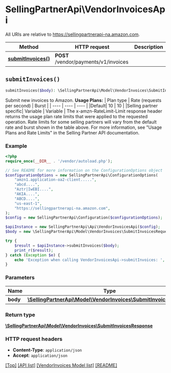 # SellingPartnerApi\VendorInvoicesApi

All URIs are relative to https://sellingpartnerapi-na.amazon.com.

Method | HTTP request | Description
------------- | ------------- | -------------
[**submitInvoices()**](VendorInvoicesApi.md#submitInvoices) | **POST** /vendor/payments/v1/invoices | 


## `submitInvoices()`

```php
submitInvoices($body): \SellingPartnerApi\Model\VendorInvoices\SubmitInvoicesResponse
```



Submit new invoices to Amazon.  **Usage Plans:**  | Plan type | Rate (requests per second) | Burst | | ---- | ---- | ---- | |Default| 10 | 10 | |Selling partner specific| Variable | Variable |  The x-amzn-RateLimit-Limit response header returns the usage plan rate limits that were applied to the requested operation. Rate limits for some selling partners will vary from the default rate and burst shown in the table above. For more information, see \"Usage Plans and Rate Limits\" in the Selling Partner API documentation.

### Example

```php
<?php
require_once(__DIR__ . '/vendor/autoload.php');

// See README for more information on the ConfigurationOptions object
$configurationOptions = new SellingPartnerApi\ConfigurationOptions(
    "amzn1.application-oa2-client.....",
    "abcd....",
    "Aztr|IwEBI....",
    "AKIA....",
    "ABCD....",
    "us-east-1",
    "https://sellingpartnerapi-na.amazon.com",
);
$config = new SellingPartnerApi\Configuration($configurationOptions);

$apiInstance = new SellingPartnerApi\Api\VendorInvoicesApi($config);
$body = new \SellingPartnerApi\Model\VendorInvoices\SubmitInvoicesRequest(); // \SellingPartnerApi\Model\VendorInvoices\SubmitInvoicesRequest

try {
    $result = $apiInstance->submitInvoices($body);
    print_r($result);
} catch (Exception $e) {
    echo 'Exception when calling VendorInvoicesApi->submitInvoices: ', $e->getMessage(), PHP_EOL;
}
```

### Parameters

Name | Type | Description  | Notes
------------- | ------------- | ------------- | -------------
 **body** | [**\SellingPartnerApi\Model\VendorInvoices\SubmitInvoicesRequest**](../Model/VendorInvoices/SubmitInvoicesRequest.md)|  |

### Return type

[**\SellingPartnerApi\Model\VendorInvoices\SubmitInvoicesResponse**](../Model/VendorInvoices/SubmitInvoicesResponse.md)

### HTTP request headers

- **Content-Type**: `application/json`
- **Accept**: `application/json`

[[Top]](#) [[API list]](../)
[[VendorInvoices Model list]](../Model/VendorInvoices)
[[README]](../../README.md)
